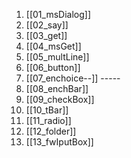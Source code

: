 1. [[01_msDialog]]
2. [[02_say]]
3. [[03_get]]
4. [[04_msGet]]
5. [[05_multLine]]
6. [[06_button]]
7. [[07_enchoice--]] -----
8. [[08_enchBar]]
9. [[09_checkBox]]
10. [[10_tBar]]
11. [[11_radio]]
12. [[12_folder]]
13. [[13_fwIputBox]]




